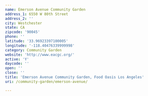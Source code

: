 ```yaml
---
name: Emerson Avenue Community Garden
address_1: 6550 W 80th Street
address_2: ''
city: Westchester
state: CA
zipcode: '90045'
phone: ''
latitude: '33.96923397100005'
longitude: '-118.40476339999998'
category: Community Garden
website: 'http://www.eacgc.org/'
active: 'Y'
daycode: ''
open: ''
close: ''
title: 'Emerson Avenue Community Garden, Food Oasis Los Angeles'
uri: /community-garden/emerson-avenue/

---
```

